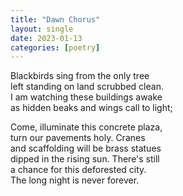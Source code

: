 ```yaml
---
title: "Dawn Chorus"
layout: single
date: 2023-01-13
categories: [poetry]
---
```


Blackbirds sing from the only tree    
left standing on land scrubbed clean.  
I am watching these buildings awake  
as hidden beaks and wings call to light;  

Come, illuminate this concrete plaza,  
turn our pavements holy. Cranes  
and scaffolding will be brass statues  
dipped in the rising sun. There's still  
a chance for this deforested city.  
The long night is never forever.  